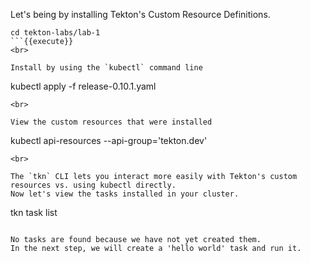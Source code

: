 Let's being by installing Tekton's Custom Resource Definitions. 

```
cd tekton-labs/lab-1
```{{execute}}
<br>

Install by using the `kubectl` command line
```
kubectl apply -f release-0.10.1.yaml
```{{execute}}
<br>

View the custom resources that were installed
```
kubectl api-resources --api-group='tekton.dev'
```{{execute}}
<br>

The `tkn` CLI lets you interact more easily with Tekton's custom resources vs. using kubectl directly.
Now let's view the tasks installed in your cluster.
```
tkn task list
```{{execute}}

No tasks are found because we have not yet created them. 
In the next step, we will create a 'hello world' task and run it.

